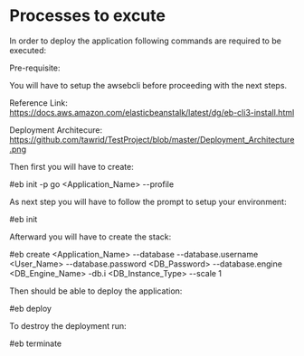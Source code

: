 # Processes to excute

In order to deploy the application following commands are required to be executed:


Pre-requisite:

You will have to setup the awsebcli before proceeding with the next steps.

Reference Link: https://docs.aws.amazon.com/elasticbeanstalk/latest/dg/eb-cli3-install.html

Deployment Architecure: https://github.com/tawrid/TestProject/blob/master/Deployment_Architecture.png

Then first you will have to create:

#eb init -p go <Application_Name> --profile <AWS profile name>


As next step you will have to follow the prompt to setup your environment:

#eb init  


Afterward you will have to create the stack:

#eb create <Application_Name> --database --database.username <User_Name> --database.password <DB_Password> --database.engine <DB_Engine_Name> -db.i <DB_Instance_Type> --scale 1


Then should be able to deploy the application:

#eb deploy


To destroy the deployment run:

#eb terminate
